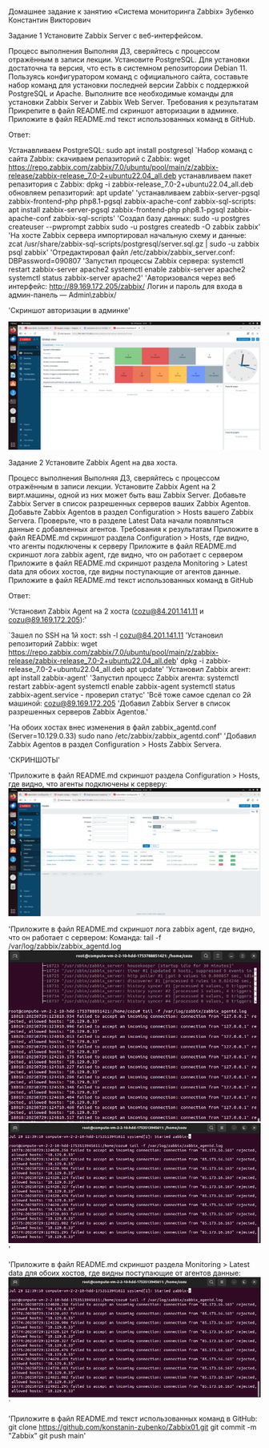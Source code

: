 Домашнее задание к занятию «Система мониторинга Zabbix» Зубенко Константин Викторович

Задание 1
Установите Zabbix Server с веб-интерфейсом.

Процесс выполнения
Выполняя ДЗ, сверяйтесь с процессом отражённым в записи лекции.
Установите PostgreSQL. Для установки достаточна та версия, что есть в системном репозитороии Debian 11.
Пользуясь конфигуратором команд с официального сайта, составьте набор команд для установки последней версии Zabbix с поддержкой PostgreSQL и Apache.
Выполните все необходимые команды для установки Zabbix Server и Zabbix Web Server.
Требования к результатам
Прикрепите в файл README.md скриншот авторизации в админке.
Приложите в файл README.md текст использованных команд в GitHub.

Ответ:


Устанавливаем PostgreSQL: sudo apt install postgresql
`Набор команд с сайта Zabbix:
скачиваем репазиторий с Zabbix: wget https://repo.zabbix.com/zabbix/7.0/ubuntu/pool/main/z/zabbix-release/zabbix-release_7.0-2+ubuntu22.04_all.deb
устанавливаем пакет репазитория с Zabbix:
dpkg -i zabbix-release_7.0-2+ubuntu22.04_all.deb
обновляем репазиторий:
apt update'
'устанавливаем zabbix-server-pgsql zabbix-frontend-php php8.1-pgsql zabbix-apache-conf zabbix-sql-scripts: apt install zabbix-server-pgsql zabbix-frontend-php php8.1-pgsql zabbix-apache-conf zabbix-sql-scripts'
'Создал базу данных: sudo -u postgres createuser --pwprompt zabbix sudo -u postgres createdb -O zabbix zabbix'
'На хосте Zabbix сервера импортировал начальную схему и данные: zcat /usr/share/zabbix-sql-scripts/postgresql/server.sql.gz | sudo -u zabbix psql zabbix'
'Отредактировал файл /etc/zabbix/zabbix_server.conf: DBPassword=090807
'Запустил процессы Zabbix сервера: systemctl restart zabbix-server apache2 systemctl enable zabbix-server apache2 systemctl status zabbix-server apache2'
'Авторизовался через веб интерфейс: http://89.169.172.205/zabbix/ Логин и пароль для входа в админ-панель — Admin\zabbix/

'Скриншот авторизации в админке'

![alt text](https://github.com/konstanin-zubenko/Zabbix01/blob/main/img/51.png)

Задание 2
Установите Zabbix Agent на два хоста.

Процесс выполнения
Выполняя ДЗ, сверяйтесь с процессом отражённым в записи лекции.
Установите Zabbix Agent на 2 вирт.машины, одной из них может быть ваш Zabbix Server.
Добавьте Zabbix Server в список разрешенных серверов ваших Zabbix Agentов.
Добавьте Zabbix Agentов в раздел Configuration > Hosts вашего Zabbix Servera.
Проверьте, что в разделе Latest Data начали появляться данные с добавленных агентов.
Требования к результатам
Приложите в файл README.md скриншот раздела Configuration > Hosts, где видно, что агенты подключены к серверу
Приложите в файл README.md скриншот лога zabbix agent, где видно, что он работает с сервером
Приложите в файл README.md скриншот раздела Monitoring > Latest data для обоих хостов, где видны поступающие от агентов данные.
Приложите в файл README.md текст использованных команд в GitHub

Ответ:

'Установил Zabbix Agent на 2 хоста (cozu@84.201.141.11 и cozu@89.169.172.205):'

`Зашел по SSH на 1й хост: ssh -l cozu@84.201.141.11
'Установил репозиторий Zabbix: wget https://repo.zabbix.com/zabbix/7.0/ubuntu/pool/main/z/zabbix-release/zabbix-release_7.0-2+ubuntu22.04_all.deb' dpkg -i zabbix-release_7.0-2+ubuntu22.04_all.deb apt update'
'Установил Zabbix агент: apt install zabbix-agent'
'Запустил процесс Zabbix агента: systemctl restart zabbix-agent systemctl enable zabbix-agent systemctl status zabbix-agent.service - проверил статус'
'Всё тоже самое сделал со 2й машиной: cozu@89.169.172.205
'Добавил Zabbix Server в список разрешенных серверов Zabbix Agentов.'

'На обоих хостах внес изменения в файл zabbix_agentd.conf (Server=10.129.0.33) sudo nano /etc/zabbix/zabbix_agentd.conf'
'Добавил Zabbix Agentов в раздел Configuration > Hosts Zabbix Servera.

'СКРИНШОТЫ'

'Приложите в файл README.md скриншот раздела Configuration > Hosts, где видно, что агенты подключены к серверу: 
![alt text](https://github.com/konstanin-zubenko/Zabbix01/blob/main/img/52.png)

'Приложите в файл README.md скриншот лога zabbix agent, где видно, что он работает с сервером: Команда: tail -f /var/log/zabbix/zabbix_agentd.log 
![alt text](https://github.com/konstanin-zubenko/Zabbix01/blob/main/img/53.png)
![alt text](https://github.com/konstanin-zubenko/Zabbix01/blob/main/img/54.png)'

'Приложите в файл README.md скриншот раздела Monitoring > Latest data для обоих хостов, где видны поступающие от агентов данные: 
![alt text](https://github.com/konstanin-zubenko/Zabbix01/blob/main/img/54.png)`

'Приложите в файл README.md текст использованных команд в GitHub: git clone https://github.com/konstanin-zubenko/Zabbix01.git git commit -m "Zabbix" git push main'